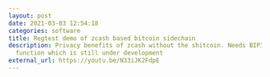 ```yaml
---
layout: post
date: 2021-03-03 12:54:18
categories: software
title: Regtest demo of zcash based bitcoin sidechain
description: Privacy benefits of zcash without the shitcoin. Needs BIP300 to
  function which is still under development
external_url: https://youtu.be/N33iJK2FdpE
---
```

